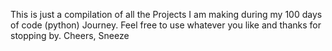 This is just a compilation of all the Projects I am making during my 100 days of code (python) Journey.
Feel free to use whatever you like 
and thanks for stopping by.
Cheers,
Sneeze
